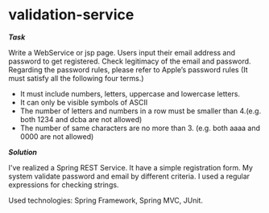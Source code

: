 # validation-service
***Task***

Write a WebService or jsp page. Users input their email address and password to get registered. Check legitimacy of the email and password.   
Regarding the password rules, please refer to Apple’s password rules (It must satisfy all the following four terms.)
* It must include numbers, letters, uppercase and lowercase letters.
* It can only be visible symbols of ASCII
* The number of letters and numbers in a row must be smaller than 4.(e.g. both 1234 and dcba are not allowed)
* The number of same characters are no more than 3. (e.g. both aaaa and 0000 are not allowed) 

***Solution***

I've realized a Spring REST Service. It have a simple registration form.
My system validate password and email by different criteria. I used a regular expressions for checking strings.

Used technologies: Spring Framework, Spring MVC, JUnit.
